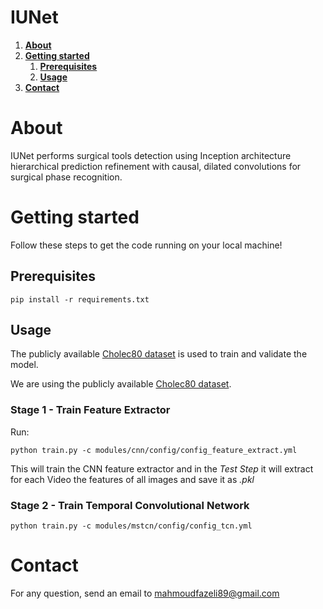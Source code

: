 # IUNet
     
1. [**About**](#about)
2. [**Getting started**](#getting-started)
     1. [**Prerequisites**](#prerequisites)
     2. [**Usage**](#usage)
3. [**Contact**](#contact)


# About
IUNet performs surgical tools detection using Inception architecture hierarchical prediction refinement with causal, dilated convolutions for surgical phase recognition.
     
# Getting started
Follow these steps to get the code running on your local machine!

## Prerequisites

```
pip install -r requirements.txt
```

## Usage

The publicly available [Cholec80 dataset](http://camma.u-strasbg.fr/datasets) is used to train and validate the model.

We are using the publicly available [Cholec80 dataset](http://camma.u-strasbg.fr/datasets).

### Stage 1 - Train Feature Extractor

Run:
```
python train.py -c modules/cnn/config/config_feature_extract.yml
```
This will train the CNN feature extractor and in the *Test Step* it will extract for each Video the features of all images and save it as *.pkl*

### Stage 2 - Train Temporal Convolutional Network

```
python train.py -c modules/mstcn/config/config_tcn.yml
```

# Contact

For any question, send an email to mahmoudfazeli89@gmail.com
